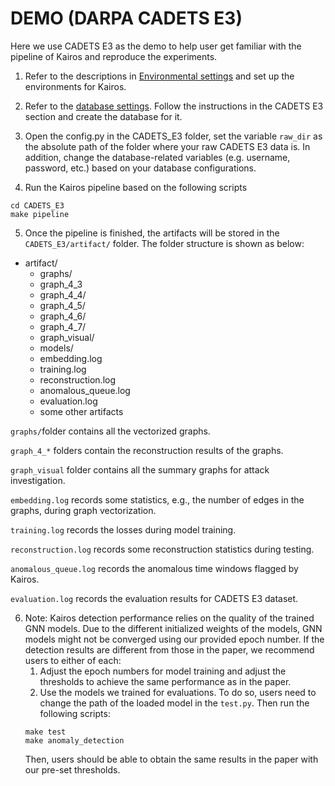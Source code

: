# DEMO (DARPA CADETS E3)
Here we use CADETS E3 as the demo to help user get familiar with the pipeline of Kairos and reproduce the experiments.

1. Refer to the descriptions in [Environmental settings](docs/Environmental_settings.md) and set up the environments for Kairos.

2. Refer to the [database settings](docs/database.md). Follow the instructions in the CADETS E3 section and create the database for it. 

3. Open the config.py in the CADETS_E3 folder, set the variable ```raw_dir``` as the absolute path of the folder where your raw CADETS E3 data is. In addition, change the database-related variables (e.g. username, password, etc.) based on your database configurations.

4. Run the Kairos pipeline based on the following scripts
```commandline
cd CADETS_E3
make pipeline
```

5. Once the pipeline is finished, the artifacts will be stored in the ```CADETS_E3/artifact/``` folder. The folder structure is shown as below:

- artifact/
    - graphs/
    - graph_4_3
    - graph_4_4/
    - graph_4_5/
    - graph_4_6/
    - graph_4_7/
    - graph_visual/
    - models/
    - embedding.log
    - training.log
    - reconstruction.log
    - anomalous_queue.log
    - evaluation.log
    - some other artifacts

```graphs/```folder contains all the vectorized graphs.

```graph_4_*``` folders contain the reconstruction results of the graphs.

```graph_visual``` folder contains all the summary graphs for attack investigation.

```embedding.log``` records some statistics, e.g., the number of edges in the graphs, during graph vectorization.

```training.log``` records the losses during model training.

```reconstruction.log``` records some reconstruction statistics during testing.

```anomalous_queue.log``` records the anomalous time windows flagged by Kairos.

```evaluation.log``` records the evaluation results for CADETS E3 dataset.

6. Note: Kairos detection performance relies on the quality of the trained GNN models. Due to the different initialized weights of the models, GNN models might not be converged using our provided epoch number. If the detection results are different from those in the paper, we recommend users to either of each:
   1. Adjust the epoch numbers for model training and adjust the thresholds to achieve the same performance as in the paper.
   2. Use the models we trained for evaluations. To do so, users need to change the path of the loaded model in the ```test.py```. Then run the following scripts:
   ```commandline
   make test
   make anomaly_detection
   ```
   Then, users should be able to obtain the same results in the paper with our pre-set thresholds.
